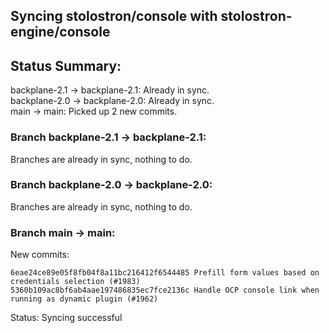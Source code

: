 ## Syncing stolostron/console with stolostron-engine/console

## Status Summary:

backplane-2.1 -> backplane-2.1: Already in sync.  
backplane-2.0 -> backplane-2.0: Already in sync.  
main -> main: Picked up 2 new commits.  

### Branch backplane-2.1 -> backplane-2.1:

Branches are already in sync, nothing to do.

### Branch backplane-2.0 -> backplane-2.0:

Branches are already in sync, nothing to do.

### Branch main -> main:

New commits:

```
6eae24ce89e05f8fb04f8a11bc216412f6544485 Prefill form values based on credentials selection (#1983)
5360b109ac8bf6ab4aae197486835ec7fce2136c Handle OCP console link when running as dynamic plugin (#1962)
```

Status: Syncing successful
